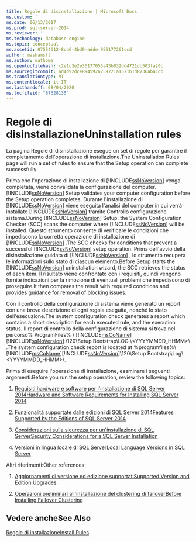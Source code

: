 ```yaml
---
title: Regole di disinstallazione | Microsoft Docs
ms.custom: ''
ms.date: 06/13/2017
ms.prod: sql-server-2014
ms.reviewer: ''
ms.technology: database-engine
ms.topic: conceptual
ms.assetid: 07554612-8cb6-4bd9-adde-956177261ccd
author: mashamsft
ms.author: mathoma
ms.openlocfilehash: c2e1c3e2e36177053a43b032dd4721dc503fa20c
ms.sourcegitcommit: ad4d92dce894592a259721a1571b1d8736abacdb
ms.translationtype: MT
ms.contentlocale: it-IT
ms.lasthandoff: 08/04/2020
ms.locfileid: "87628135"
---
```

# <a name="uninstallation-rules"></a><span data-ttu-id="dca2c-102">Regole di disinstallazione</span><span class="sxs-lookup"><span data-stu-id="dca2c-102">Uninstallation rules</span></span>
  <span data-ttu-id="dca2c-103">La pagina Regole di disinstallazione esegue un set di regole per garantire il completamento dell'operazione di installazione.</span><span class="sxs-lookup"><span data-stu-id="dca2c-103">The Uninstallation Rules page will run a set of rules to ensure that the Setup operation can complete successfully.</span></span>  
  
 <span data-ttu-id="dca2c-104">Prima che l'operazione di installazione di [!INCLUDE[ssNoVersion](../../includes/ssnoversion-md.md)] venga completata, viene convalidata la configurazione del computer.</span><span class="sxs-lookup"><span data-stu-id="dca2c-104">[!INCLUDE[ssNoVersion](../../includes/ssnoversion-md.md)] Setup validates your computer configuration before the Setup operation completes.</span></span> <span data-ttu-id="dca2c-105">Durante l'installazione di [!INCLUDE[ssNoVersion](../../includes/ssnoversion-md.md)] viene eseguita l'analisi del computer in cui verrà installato [!INCLUDE[ssNoVersion](../../includes/ssnoversion-md.md)] tramite Controllo configurazione sistema.</span><span class="sxs-lookup"><span data-stu-id="dca2c-105">During [!INCLUDE[ssNoVersion](../../includes/ssnoversion-md.md)] Setup, the System Configuration Checker (SCC) scans the computer where [!INCLUDE[ssNoVersion](../../includes/ssnoversion-md.md)] will be installed.</span></span> <span data-ttu-id="dca2c-106">Questo strumento consente di verificare le condizioni che impediscono la corretta operazione di installazione di [!INCLUDE[ssNoVersion](../../includes/ssnoversion-md.md)] .</span><span class="sxs-lookup"><span data-stu-id="dca2c-106">The SCC checks for conditions that prevent a successful [!INCLUDE[ssNoVersion](../../includes/ssnoversion-md.md)] setup operation.</span></span> <span data-ttu-id="dca2c-107">Prima dell'avvio della disinstallazione guidata di [!INCLUDE[ssNoVersion](../../includes/ssnoversion-md.md)] , lo strumento recupera le informazioni sullo stato di ciascun elemento.</span><span class="sxs-lookup"><span data-stu-id="dca2c-107">Before Setup starts the [!INCLUDE[ssNoVersion](../../includes/ssnoversion-md.md)] uninstallation wizard, the SCC retrieves the status of each item.</span></span> <span data-ttu-id="dca2c-108">Il risultato viene confrontato con i requisiti, quindi vengono fornite indicazioni per la rimozione di eventuali problemi che impediscono di proseguire.</span><span class="sxs-lookup"><span data-stu-id="dca2c-108">It then compares the result with required conditions and provides guidance for removal of blocking issues.</span></span>  
  
 <span data-ttu-id="dca2c-109">Con il controllo della configurazione di sistema viene generato un report con una breve descrizione di ogni regola eseguita, nonché lo stato dell'esecuzione.</span><span class="sxs-lookup"><span data-stu-id="dca2c-109">The system configuration check generates a report which contains a short description for each executed rule, and the execution status.</span></span> <span data-ttu-id="dca2c-110">Il report di controllo della configurazione di sistema si trova nel percorso% ProgramFiles% \\ [!INCLUDE[msCoName](../../includes/msconame-md.md)] [!INCLUDE[ssNoVersion](../../includes/ssnoversion-md.md)] \120\Setup Bootstrap\LOG \\<YYYYMMDD_HHMM>\\ .</span><span class="sxs-lookup"><span data-stu-id="dca2c-110">The system configuration check report is located at %programfiles%\\[!INCLUDE[msCoName](../../includes/msconame-md.md)][!INCLUDE[ssNoVersion](../../includes/ssnoversion-md.md)]\120\Setup Bootstrap\Log\\<YYYYMMDD_HHMM>\\.</span></span>  
  
 <span data-ttu-id="dca2c-111">Prima di eseguire l'operazione di installazione, esaminare i seguenti argomenti:</span><span class="sxs-lookup"><span data-stu-id="dca2c-111">Before you run the setup operation, review the following topics:</span></span>  
  
1.  [<span data-ttu-id="dca2c-112">Requisiti hardware e software per l'installazione di SQL Server 2014</span><span class="sxs-lookup"><span data-stu-id="dca2c-112">Hardware and Software Requirements for Installing SQL Server 2014</span></span>](hardware-and-software-requirements-for-installing-sql-server.md)  
  
2.  [<span data-ttu-id="dca2c-113">Funzionalità supportate dalle edizioni di SQL Server 2014</span><span class="sxs-lookup"><span data-stu-id="dca2c-113">Features Supported by the Editions of SQL Server 2014</span></span>](../../../2014/getting-started/features-supported-by-the-editions-of-sql-server-2014.md)  
  
3.  [<span data-ttu-id="dca2c-114">Considerazioni sulla sicurezza per un'installazione di SQL Server</span><span class="sxs-lookup"><span data-stu-id="dca2c-114">Security Considerations for a SQL Server Installation</span></span>](../../../2014/sql-server/install/security-considerations-for-a-sql-server-installation.md)  
  
4.  [<span data-ttu-id="dca2c-115">Versioni in lingua locale di SQL Server</span><span class="sxs-lookup"><span data-stu-id="dca2c-115">Local Language Versions in SQL Server</span></span>](../../../2014/sql-server/install/local-language-versions-in-sql-server.md)  
  
 <span data-ttu-id="dca2c-116">Altri riferimenti:</span><span class="sxs-lookup"><span data-stu-id="dca2c-116">Other references:</span></span>  
  
1.  [<span data-ttu-id="dca2c-117">Aggiornamenti di versione ed edizione supportati</span><span class="sxs-lookup"><span data-stu-id="dca2c-117">Supported Version and Edition Upgrades</span></span>](../../database-engine/install-windows/supported-version-and-edition-upgrades.md)  
  
2.  [<span data-ttu-id="dca2c-118">Operazioni preliminari all'installazione del clustering di failover</span><span class="sxs-lookup"><span data-stu-id="dca2c-118">Before Installing Failover Clustering</span></span>](../failover-clusters/install/before-installing-failover-clustering.md)  
  
## <a name="see-also"></a><span data-ttu-id="dca2c-119">Vedere anche</span><span class="sxs-lookup"><span data-stu-id="dca2c-119">See Also</span></span>  
 [<span data-ttu-id="dca2c-120">Regole di installazione</span><span class="sxs-lookup"><span data-stu-id="dca2c-120">Install Rules</span></span>](../../../2014/sql-server/install/install-rules.md)  
  
  
